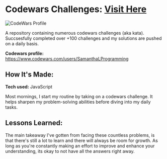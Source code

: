 # Codewars Challenges: <a href="https://www.codewars.com/users/SamanthaLProgramming">Visit Here</a>

![CodeWars Profile](https://github.com/SamanthaLProgramming/codewars-challenges/assets/150631576/7fd0b810-c0a7-41c5-841a-e2f3582e5c50)

A repository containing numerous codewars challenges (aka kata). Succsesfully completed over +100 challenges and my solutions are pushed on a daily basis.

**Codewars profile:** https://www.codewars.com/users/SamanthaLProgramming

## How It's Made:

**Tech used:** JavaScript

Most mornings, I start my routine by taking on a codewars challenge. It helps sharpen my problem-solving abilities before diving into my daily tasks.

## Lessons Learned:

The main takeaway I've gotten from facing these countless problems, is that there's still a lot to learn and there will always be room for growth. As long as you're constantly making an effort to improve and  enhance your understanding, its okay to not have all the answers right away.
